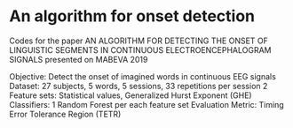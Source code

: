 # An algorithm for onset detection
Codes for the paper AN ALGORITHM FOR DETECTING THE ONSET OF LINGUISTIC SEGMENTS IN CONTINUOUS ELECTROENCEPHALOGRAM SIGNALS presented on MABEVA 2019

Objective: Detect the onset of imagined words in continuous EEG signals
Dataset: 27 subjects, 5 words, 5 sessions, 33 repetitions per session
2 Feature sets: Statistical values, Generalized Hurst Exponent (GHE)
Classifiers: 1 Random Forest per each feature set
Evaluation Metric: Timing Error Tolerance Region (TETR)
